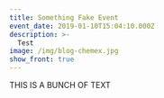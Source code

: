 ```yaml
---
title: Something Fake Event
event_date: 2019-01-10T15:04:10.000Z
description: >-
  Test
image: /img/blog-chemex.jpg
show_front: true
---
```


THIS IS A BUNCH OF TEXT